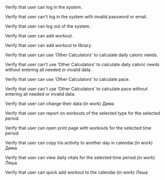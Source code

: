 Verify that user can log in the system.

Verify that user can't log in the system with invalid password or email.

Verify that user can log out of the system.

Verify that user can add workout.

Verify that user can add workout to library.

Verify that user can use ‘Other Calculators’ to calculate daily caloric needs.

Verify that user can't use ‘Other Calculators’ to calculate daily caloric needs without entering all needed or invalid data.

Verify that user can use ‘Other Calculators’ to calculate pace.

Verify that user can't use ‘Other Calculators’ to calculate pace without entering all needed or invalid data.

Verify that user can change their data (in work) Дима

Verify that user can report on workouts of the selected type for the selected period.

Verify that user can open print page with workouts for the selected time period.

Verify that user can copy his activity to another day in calendar.(in work) Дима

Verify that user can view daily vitals for the selected time period.(in work) Леша

Verify that user can quick add workout to the calendar.(in work) Леша




